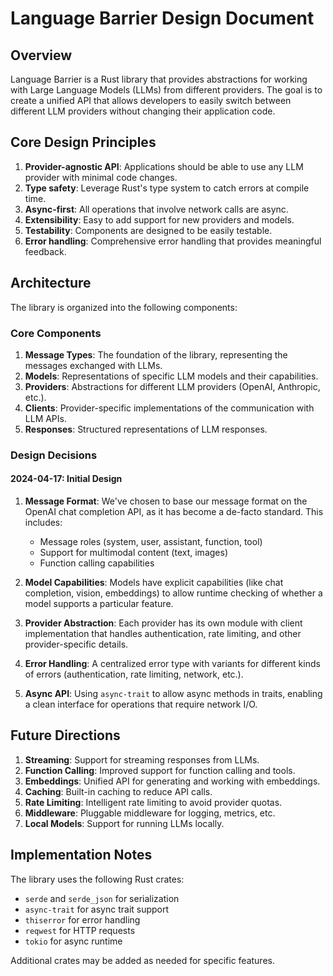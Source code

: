 # Language Barrier Design Document

## Overview

Language Barrier is a Rust library that provides abstractions for working with Large Language Models (LLMs) from different providers. The goal is to create a unified API that allows developers to easily switch between different LLM providers without changing their application code.

## Core Design Principles

1. **Provider-agnostic API**: Applications should be able to use any LLM provider with minimal code changes.
2. **Type safety**: Leverage Rust's type system to catch errors at compile time.
3. **Async-first**: All operations that involve network calls are async.
4. **Extensibility**: Easy to add support for new providers and models.
5. **Testability**: Components are designed to be easily testable.
6. **Error handling**: Comprehensive error handling that provides meaningful feedback.

## Architecture

The library is organized into the following components:

### Core Components

1. **Message Types**: The foundation of the library, representing the messages exchanged with LLMs.
2. **Models**: Representations of specific LLM models and their capabilities.
3. **Providers**: Abstractions for different LLM providers (OpenAI, Anthropic, etc.).
4. **Clients**: Provider-specific implementations of the communication with LLM APIs.
5. **Responses**: Structured representations of LLM responses.

### Design Decisions

#### 2024-04-17: Initial Design

1. **Message Format**: We've chosen to base our message format on the OpenAI chat completion API, as it has become a de-facto standard. This includes:
   - Message roles (system, user, assistant, function, tool)
   - Support for multimodal content (text, images)
   - Function calling capabilities

2. **Model Capabilities**: Models have explicit capabilities (like chat completion, vision, embeddings) to allow runtime checking of whether a model supports a particular feature.

3. **Provider Abstraction**: Each provider has its own module with client implementation that handles authentication, rate limiting, and other provider-specific details.

4. **Error Handling**: A centralized error type with variants for different kinds of errors (authentication, rate limiting, network, etc.).

5. **Async API**: Using `async-trait` to allow async methods in traits, enabling a clean interface for operations that require network I/O.

## Future Directions

1. **Streaming**: Support for streaming responses from LLMs.
2. **Function Calling**: Improved support for function calling and tools.
3. **Embeddings**: Unified API for generating and working with embeddings.
4. **Caching**: Built-in caching to reduce API calls.
5. **Rate Limiting**: Intelligent rate limiting to avoid provider quotas.
6. **Middleware**: Pluggable middleware for logging, metrics, etc.
7. **Local Models**: Support for running LLMs locally.

## Implementation Notes

The library uses the following Rust crates:
- `serde` and `serde_json` for serialization
- `async-trait` for async trait support
- `thiserror` for error handling
- `reqwest` for HTTP requests
- `tokio` for async runtime

Additional crates may be added as needed for specific features.